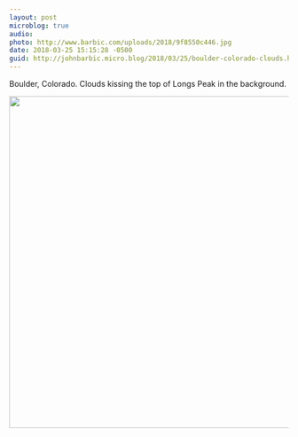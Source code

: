 ```yaml
---
layout: post
microblog: true
audio: 
photo: http://www.barbic.com/uploads/2018/9f8550c446.jpg
date: 2018-03-25 15:15:28 -0500
guid: http://johnbarbic.micro.blog/2018/03/25/boulder-colorado-clouds.html
---
```

Boulder, Colorado.  Clouds kissing the top of Longs Peak in the background.

<img src="http://www.barbic.com/uploads/2018/9f8550c446.jpg" width="600" height="599" />
